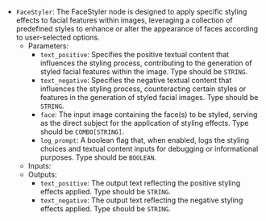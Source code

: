 - `FaceStyler`: The FaceStyler node is designed to apply specific styling effects to facial features within images, leveraging a collection of predefined styles to enhance or alter the appearance of faces according to user-selected options.
    - Parameters:
        - `text_positive`: Specifies the positive textual content that influences the styling process, contributing to the generation of styled facial features within the image. Type should be `STRING`.
        - `text_negative`: Specifies the negative textual content that influences the styling process, counteracting certain styles or features in the generation of styled facial images. Type should be `STRING`.
        - `face`: The input image containing the face(s) to be styled, serving as the direct subject for the application of styling effects. Type should be `COMBO[STRING]`.
        - `log_prompt`: A boolean flag that, when enabled, logs the styling choices and textual content inputs for debugging or informational purposes. Type should be `BOOLEAN`.
    - Inputs:
    - Outputs:
        - `text_positive`: The output text reflecting the positive styling effects applied. Type should be `STRING`.
        - `text_negative`: The output text reflecting the negative styling effects applied. Type should be `STRING`.
